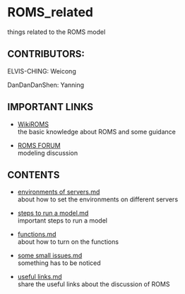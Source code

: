 # ROMS_related
things related to the ROMS model

## CONTRIBUTORS:
ELVIS-CHING: Weicong

DanDanDanShen: Yanning

## IMPORTANT LINKS
* [WikiROMS](https://www.myroms.org/forum/viewforum.php?f=13)  
  the basic knowledge about ROMS and some guidance

* [ROMS FORUM](https://www.myroms.org/forum/viewforum.php?f=13)  
  modeling discussion
  
## CONTENTS
* [environments of servers.md](https://github.com/ELVIS-CHING/ROMS_related/blob/main/enviroments%20of%20servers.md)  
about how to set the environments on different servers  

* [steps to run a model.md](https://github.com/ELVIS-CHING/ROMS_related/blob/main/steps%20to%20run%20a%20model.md)  
important steps to run a model  

* [functions.md](https://github.com/ELVIS-CHING/ROMS_related/blob/main/functions.md)  
about how to turn on the functions  

* [some small issues.md](https://github.com/ELVIS-CHING/ROMS_related/blob/main/some%20small%20issues.md)  
something has to be noticed  

* [useful links.md](https://github.com/ELVIS-CHING/ROMS_related/blob/main/useful%20links.md)  
share the useful links about the discussion of ROMS
